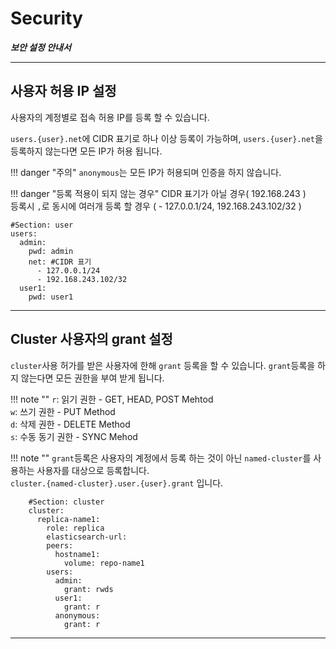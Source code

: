 # Security

***보안 설정 안내서***

----

## 사용자 허용 IP 설정

 사용자의 계정별로 접속 허용 IP를 등록 할 수 있습니다.

`users.{user}.net`에 CIDR 표기로 하나 이상 등록이 가능하며,
`users.{user}.net`을 등록하지 않는다면 모든 IP가 허용 됩니다.

!!! danger "주의"
    `anonymous`는 모든 IP가 허용되며 인증을 하지 않습니다.
 
    
!!! danger "등록 적용이 되지 않는 경우"
        CIDR 표기가 아닐 경우( 192.168.243 )       
        등록시 `,`로 동시에 여러개 등록 할 경우 ( - 127.0.0.1/24, 192.168.243.102/32 )     


```
#Section: user
users:
  admin:
    pwd: admin
    net: #CIDR 표기
      - 127.0.0.1/24       
      - 192.168.243.102/32
  user1:
    pwd: user1				
```

----

## Cluster 사용자의 grant 설정

`cluster`사용 허가를 받은 사용자에 한해 `grant` 등록을 할 수 있습니다.
`grant`등록을 하지 않는다면 모든 권한을 부여 받게 됩니다.

!!! note ""
     `r`: 읽기 권한 - GET, HEAD, POST Mehtod    
     `w`: 쓰기 권한 - PUT Method   
     `d`: 삭제 권한 - DELETE Method   
     `s`: 수동 동기 권한 - SYNC Mehod     

!!! note ""
    `grant`등록은 사용자의 계정에서 등록 하는 것이 아닌 `named-cluster`를 사용하는 사용자를 대상으로 등록합니다.    
    `cluster.{named-cluster}.user.{user}.grant` 입니다.

```
    #Section: cluster          
    cluster: 
      replica-name1:
        role: replica
        elasticsearch-url: 
        peers:
          hostname1: 
            volume: repo-name1
        users:
          admin:
            grant: rwds
          user1:
            grant: r
          anonymous:
            grant: r
```

----